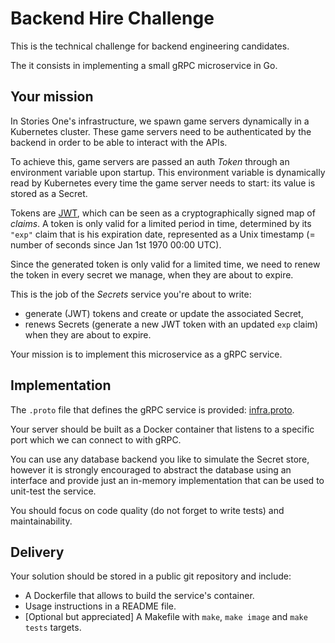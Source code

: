 # Backend Hire Challenge

This is the technical challenge for backend engineering candidates.

The it consists in implementing a small gRPC microservice in Go.

## Your mission

In Stories One's infrastructure, we spawn game servers dynamically in a Kubernetes cluster.
These game servers need to be authenticated by the backend in order to be able to interact with the APIs.

To achieve this, game servers are passed an auth *Token* through an environment variable upon startup. This environment variable is dynamically read by Kubernetes every time the game server needs to start: its value is stored as a Secret.

Tokens are [JWT](https://jwt.io/), which can be seen as a cryptographically signed map of *claims*.
A token is only valid for a limited period in time, determined by its `"exp"` claim that is his
expiration date, represented as a Unix timestamp (= number of seconds since Jan 1st 1970 00:00 UTC).

Since the generated token is only valid for a limited time, we need to renew the token in every secret we manage, when they are about to expire.

This is the job of the *Secrets* service you're about to write:

* generate (JWT) tokens and create or update the associated Secret,
* renews Secrets (generate a new JWT token with an updated `exp` claim) when they are about to expire.

Your mission is to implement this microservice as a gRPC service.

## Implementation

The `.proto` file that defines the gRPC service is provided: [infra.proto](./infra.proto).

Your server should be built as a Docker container that listens to a specific port which we can connect to with gRPC.

You can use any database backend you like to simulate the Secret store, however it is strongly
encouraged to abstract the database using an interface and provide just an in-memory implementation that can be used to unit-test the service.

You should focus on code quality (do not forget to write tests) and maintainability.

## Delivery

Your solution should be stored in a public git repository and include:
* A Dockerfile that allows to build the service's container.
* Usage instructions in a README file.
* [Optional but appreciated] A Makefile with `make`, `make image` and `make tests` targets.
